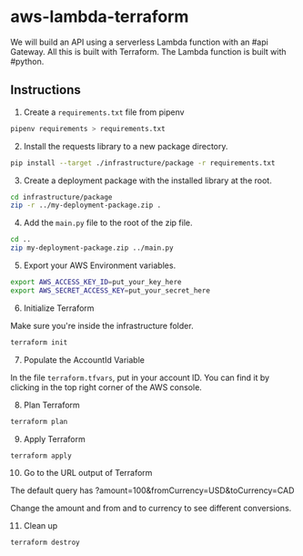 # aws-lambda-terraform
We will build an API using a serverless Lambda function with an #api  Gateway. All this is built with Terraform. The Lambda function is built with #python.

## Instructions

1. Create a `requirements.txt` file from pipenv

```bash
pipenv requirements > requirements.txt
```

2. Install the requests library to a new package directory.

```bash
pip install --target ./infrastructure/package -r requirements.txt
```

3. Create a deployment package with the installed library at the root.

```bash
cd infrastructure/package
zip -r ../my-deployment-package.zip .
```

4. Add the `main.py` file to the root of the zip file.

```bash
cd ..
zip my-deployment-package.zip ../main.py
```

5. Export your AWS Environment variables.

```bash
export AWS_ACCESS_KEY_ID=put_your_key_here
export AWS_SECRET_ACCESS_KEY=put_your_secret_here
```

6. Initialize Terraform

Make sure you're inside the infrastructure folder.

```bash
terraform init
```

7. Populate the AccountId Variable

In the file `terraform.tfvars`, put in your account ID. You can find it by clicking in the top right corner of the AWS console.

8. Plan Terraform

```bash
terraform plan
```

9. Apply Terraform

```bash
terraform apply
```

10. Go to the URL output of Terraform

The default query has ?amount=100&fromCurrency=USD&toCurrency=CAD

Change the amount and from and to currency to see different conversions.

11. Clean up

```bash
terraform destroy
```
